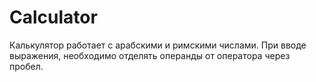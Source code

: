 # Calculator
Калькулятор работает с арабскими и римскими числами. При вводе выражения, необходимо отделять операнды от оператора через пробел.
